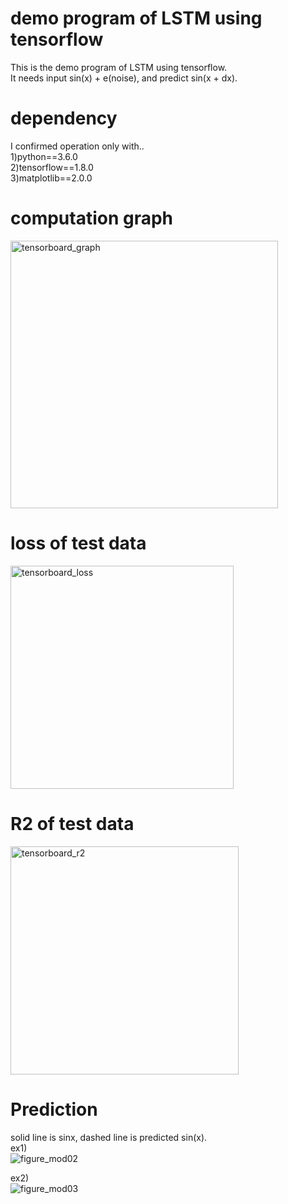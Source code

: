 # demo program of LSTM using tensorflow  
This is the demo program of LSTM using tensorflow.  
It needs input sin(x) + e(noise),  and predict sin(x + dx).  


# dependency  
I confirmed operation only with..  
1)python==3.6.0    
2)tensorflow==1.8.0   
3)matplotlib==2.0.0  

# computation graph  
<img width="428" alt="tensorboard_graph" src="https://user-images.githubusercontent.com/15444879/41511026-3474c224-72aa-11e8-9a2e-ed65eae069e5.png">

# loss of test data  
<img width="357" alt="tensorboard_loss" src="https://user-images.githubusercontent.com/15444879/41511036-60846766-72aa-11e8-9b95-35259f4a9ba4.png">  

# R2 of test data  
<img width="365" alt="tensorboard_r2" src="https://user-images.githubusercontent.com/15444879/41511043-750803b4-72aa-11e8-8a38-6bfd3c797f15.png">  

# Prediction  
solid line is sinx, dashed line is predicted sin(x).  
ex1)  
![figure_mod02](https://user-images.githubusercontent.com/15444879/41525058-b6c03900-731a-11e8-9cd2-6e01e0a1e981.png)  

ex2)  
![figure_mod03](https://user-images.githubusercontent.com/15444879/41525076-c6f5dc80-731a-11e8-962d-cf9956931bc1.png)  
